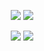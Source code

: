 <p align="center">  
<img src="https://github-readme-stats.vercel.app/api?username=traxzzy&show_icons=true&theme=radical&count_private=true">
<img src="https://github-readme-stats.vercel.app/api/top-langs/?username=traxzzy&theme=radical">
</p>

<p align="center">  
<img src="https://komarev.com/ghpvc/?username=traxzzy&color=grey">
<img src="https://img.shields.io/github/followers/traxzzy.svg?style=social&label=Follow&maxAge=2592000">
</p>

<div>

